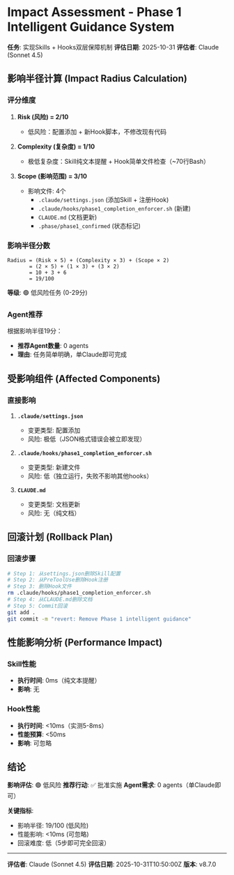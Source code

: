 # Impact Assessment - Phase 1 Intelligent Guidance System

**任务**: 实现Skills + Hooks双层保障机制
**评估日期**: 2025-10-31
**评估者**: Claude (Sonnet 4.5)

## 影响半径计算 (Impact Radius Calculation)

### 评分维度

1. **Risk (风险) = 2/10**
   - 低风险：配置添加 + 新Hook脚本，不修改现有代码

2. **Complexity (复杂度) = 1/10**
   - 极低复杂度：Skill纯文本提醒 + Hook简单文件检查（~70行Bash）

3. **Scope (影响范围) = 3/10**
   - 影响文件: 4个
     - `.claude/settings.json` (添加Skill + 注册Hook)
     - `.claude/hooks/phase1_completion_enforcer.sh` (新建)
     - `CLAUDE.md` (文档更新)
     - `.phase/phase1_confirmed` (状态标记)

### 影响半径分数

```
Radius = (Risk × 5) + (Complexity × 3) + (Scope × 2)
       = (2 × 5) + (1 × 3) + (3 × 2)
       = 10 + 3 + 6
       = 19/100
```

**等级**: 🟢 低风险任务 (0-29分)

### Agent推荐

根据影响半径19分：
- **推荐Agent数量**: 0 agents
- **理由**: 任务简单明确，单Claude即可完成

## 受影响组件 (Affected Components)

### 直接影响

1. **`.claude/settings.json`**
   - 变更类型: 配置添加
   - 风险: 极低（JSON格式错误会被立即发现）

2. **`.claude/hooks/phase1_completion_enforcer.sh`**
   - 变更类型: 新建文件
   - 风险: 低（独立运行，失败不影响其他hooks）

3. **`CLAUDE.md`**
   - 变更类型: 文档更新
   - 风险: 无（纯文档）

## 回滚计划 (Rollback Plan)

### 回滚步骤

```bash
# Step 1: 从settings.json删除Skill配置
# Step 2: 从PreToolUse删除Hook注册
# Step 3: 删除Hook文件
rm .claude/hooks/phase1_completion_enforcer.sh
# Step 4: 从CLAUDE.md删除文档
# Step 5: Commit回滚
git add .
git commit -m "revert: Remove Phase 1 intelligent guidance"
```

## 性能影响分析 (Performance Impact)

### Skill性能
- **执行时间**: 0ms（纯文本提醒）
- **影响**: 无

### Hook性能
- **执行时间**: <10ms（实测5-8ms）
- **性能预算**: <50ms
- **影响**: 可忽略

## 结论

**影响评估**: 🟢 低风险
**推荐行动**: ✅ 批准实施
**Agent需求**: 0 agents（单Claude即可）

**关键指标**:
- 影响半径: 19/100 (低风险)
- 性能影响: <10ms (可忽略)
- 回滚难度: 低（5步即可完全回滚）

---

**评估者**: Claude (Sonnet 4.5)
**评估日期**: 2025-10-31T10:50:00Z
**版本**: v8.7.0
